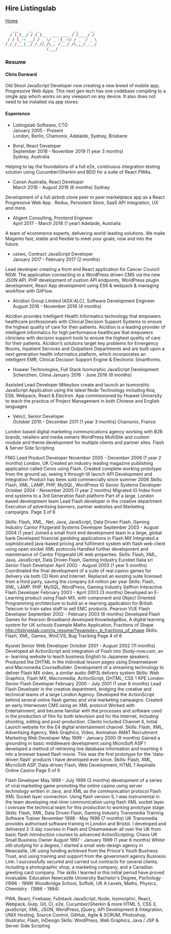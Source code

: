 ## Hire Listingslab

[Home](../..)

```bash
   ___    __  _               __     __
  / (_)__/ /_(_)__  ___ ____ / /__ _/ /
 / / (_-< __/ / _ \/ _ `(_-</ / _ `/ _ \
/_/_/___|__/_/_//_/\_, /___/_/\_,_/_.__/
                  /___/

```

### Resume

#### Chris Dorward

Old Skool JavaScript Developer now creating a new breed of mobile app; Progressive Web Apps. This next gen tech has one codebase compiling to a single app which works on any viewport on any device. It also does not need to be installed via app stores.

#### Experience

- Listingslab Software, CTO  
   January 2005 - Present  
  London, Berlin, Chamonix, Adelaide, Sydney, Brisbane

- Boral, React Developer  
   September 2018 - November 2019 (1 year 3 months)  
   Sydney, Australia

Helping to lay the foundations of a full e2e, continuous integration testing solution using Cucumber/Gherkin and BDD for a suite of React PWAs.

- Canon Australia, React Developer  
   March 2018 - August 2018 (6 months) Sydney

Development of a full airbnb clone peer to peer marketplace app as a React Progressive Web App . Redux, Persistent Store, SaaS API integration, UX and more.

- Aligent Consulting, Frontend Engineer  
  April 2017 - March 2018 (1 year)
  Adelaide, Australia

A team of ecommerce experts,
delivering world-leading solutions.
We make Magento fast, stable and flexible to meet your goals, now and into the future.

- ustwo, Contract JavaScript Developer  
   January 2017 - February 2017 (2 months)

Lead developer creating a front end React application for Cancer Council NSW. The application connecting to a WordPress driven CMS via the new JSON API. PHP development of custom API endpoints, WordPress plugin development, React App development using ES6 & webpack & managing workflow with GitFlow.

- Alcidion Group Limited (ASX:ALC), Software Development Engineer  
   August 2016 - November 2016 (4 months)

Alcidion provides intelligent Health Informatics technology that empowers healthcare professionals with Clinical Decision Support Systems to ensure the highest quality of care for their patients.
Alcidion is a leading provider of intelligent informatics for high performance healthcare that empowers clinicians with decision support tools to ensure the highest quality of care for their patients.
Alcidion’s solutions target key problems for Emergency Rooms, Inpatient Services and Outpatient Departments and are built upon a next generation health informatics platform, which incorporates an intelligent EMR, Clinical Decision Support Engine & Electronic Smartforms.

- Huawei Technologies, Full Stack Isomorphic JavaScript Development  
   Schenzhen, China
  January 2016 - June 2016 (6 months)

Assisted Lead Developer Mikeybox create and launch an Isomorphic JavaScript Application using the latest Node Technology including Koa, ES6, Webpack, React & Electron. App commissioned by Huawei University to teach the practice of Project Management in both Chinese and English languages

- Velo//, Senior Developer  
   October 2010 - December 2011 (1 year 3 months) Chamonix, France

London based digital marketing communications agency working with B2B brands, retailers and media owners WordPress MultiSite and custom module and theme development for multiple clients and partner sites. Flash & Server Side Scripting

FMG
Lead Product Developer
November 2005 - December 2006 (1 year 2 months) London, UK
Created an industry leading magazine publishing application called Ceros using Flash.
Created complete working prototype from the ground up, seeing it through till launch
API Development and Integration
Product has been sold commercially since summer 2006
Skills: Flash, XML, LAMP, PHP, MySQL, WordPress
IG
Senior Systems Developer
October 2004 - November 2005 (1 year 2 months)
Migrated IG Index front end systems to a 3rd Generation flash platform
Part of a large, London based development team
Lead Flash developer in the creative department
Execution of advertising banners, partner websites and Marketing campaigns.
Page 3 of 6

Skills: Flash, XML, .Net, Java, JavaScript, Data Driven Flash, Gaming Industry
Cantor Fitzgerald
Systems Developer
September 2003 - August 2004 (1 year)
Joined a small front end development team in a large, global bank Developed financial gambling applications in Flash MX
Integrated a sophisticated java-based pricing and fulfilment system with flash web client using open socket XML protocols
Handled further development and maintenance of Cantor Fitzgerald UK web properties.
Skills: Flash, XML, Java, JavaScript, Data Driven Flash, Gaming Industry
Eurobet Italia srl
Senior Flash Developer
April 2002 - August 2003 (1 year 5 months)
Coordinated the final development of a suite of real casino games for delivery via both CD Rom and Internet.
Replaced an existing suite licensed from a third party, saving the company £4 million per year
Skills: Flash, XML, LAMP, PHP, MySQL, WordPress, Gaming Industry
Saffron Interactive
Flash Developer
February 2003 - April 2003 (3 months)
Developed an E-Learning product using Flash MX, with component and Object Oriented Programming architecture to build an e-learning application for British Telecom to train sales staff to sell EMC products.
Pearson VUE
Flash Developer
September 2002 - February 2003 (6 months)
Developed Flash Games for Pearson Broadband developed KnowledgeBox, A digital learning system for UK schools
Example Maths Application, Fractions of Shape http://listingslab.com/jq_resume/?example=_b_fractions_of_shape
Skills: Flash, XML, Games, WinCVS, Bug Tracking
Page 4 of 6

Kyunet
Senior Web Developer
October 2001 - August 2002 (11 months)
Developed all ActionScript and integration of Flash into Study-now.com, an e- learning website to teach business English to Japanese speakers.
Produced the DHTML in the individual lesson pages using Dreamweaver and Macromedia CourseBuilder.
Development of a streaming technology to deliver Flash MX video, a similar audio (MP3) delivery system
Skills: Web Graphics, Flash MX, Macromedia, ActionScript, DHTML, CSS 1
KPE London
Senior Flash Developer
February 2000 - July 2001 (1 year 6 months)
Lead Flash Developer in the creative department, bridging the creative and technical teams of a large London Agency.
Developed the ActionScript behind several online flash games and viral marketing campaigns.
Created an early Interwoven CMS using an XML protocol
Worked with Entertainment, and became familiar with the processes and software used in the production of film for both television and for the Internet, including shooting, editing and post-production.
Clients included Channel 4, Initial Launch website for the E4 digital entertainment channel.
Skills: Flash, XML, Advertising Agency, Web Graphics, Video, Animation
4MAT Recruitment Marketing Web Developer
May 1999 - January 2000 (9 months)
Gained a grounding in basic middleware development using MicroSoft ASP I developed a method of retrieving live database information and inserting it into a browser based flash movie. This was the first prototype for the 'data- driven flash' products I have developed ever since.
Skills: Flash, XML, MicroSoft ASP, Data-driven Flash, Web Development, HTML 1
Aspinalls Online Casino
Page 5 of 6

Flash Developer
May 1999 - July 1999 (3 months)
development of a series of viral marketing game promoting the online casino using server technology written in Java, and XML as the communication protocol
Flash XML Socket layer connection. Using flash version 5, I was instrumental in the team developing real-time communication using flash XML socket layer. I oversaw the technical team for this production to working prototype stage.
Skills: Flash, XML, Data Driven Flash, Gaming Industry
Transmedia Training
Software Trainer
November 1998 - May 1999 (7 months) UK
Transmedia provides authorised software training in London and Bristol.
I developed and delivered 2-3 day courses in Flash and Dreamweaver all over the UK from basic flash introduction courses to advanced ActionScripting.
Chaos UK
Small Business Owner
August 1997 - January 1999 (1 year 6 months)
Whilst still studying for a degree, I started a small web-design agency in Newcastle, UK using funding achieved from the Prince's Youth Business Trust, and using training and support from the government agency Business Link.
I successfully secured and carried out contracts for several clients, including
a photographic shop, a marketing company, and a Canadian greeting card company. The skills I learned in this initial period have proved invaluable.
Education
Newcastle University
Bachelor's Degree, Pschology · (1996 - 1999)
Woodbridge School, Suffolk, UK
A Levels, Maths, Physics, Chemistry · (1986 - 1994)

PWA, React, Firebase, Fullstack JavaScript, Node, Isomorphic, React, Webpack, Gulp, Git, CI, e2e, Cucumber/Gherkin & more
HTML 5, CSS 3, javaScript, XML, JSON, WordPress, jQuery, API Development & Integration, UNIX Hosting, Source Control, GitHub, Agile & SCRUM, Photoshop, Illustrator, Flash, InDesign
Skills: WordPress, Web Graphics, Java / JSP & Server Side Scripting
